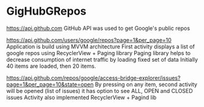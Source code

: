 # GigHubGRepos

https://api.github.com 
GitHub API was used to get Google's public repos

https://api.github.com/users/google/repos?page=1&per_page=10
Application is build using MVVM architecture
First activity displays a list of google repos using RecyclerView + Paging library
Paging library helps to decrease consumption of internet traffic by loading fixed set of data
Initially 40 items are loaded, then 20 items.

https://api.github.com/repos/google/access-bridge-explorer/issues?page=1&per_page=10&state=open
By pressing on any item, second activity will be opened (list of issues) it has option to see ALL, OPEN and CLOSED issues
Activity also implemented RecyclerView + Pagind lib
